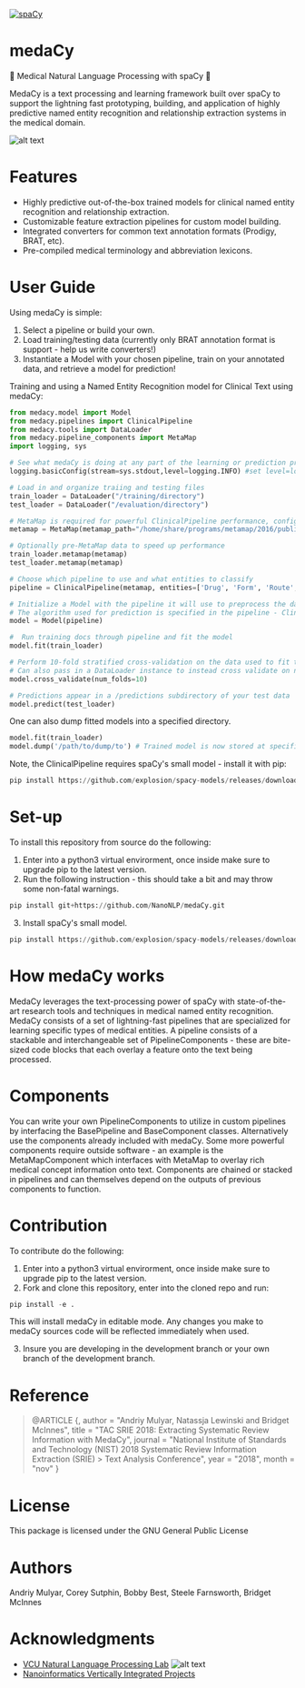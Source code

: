 [![spaCy](https://img.shields.io/badge/built%20with-spaCy-09a3d5.svg)](https://spacy.io)
# medaCy
:hospital: Medical Natural Language Processing with spaCy :hospital:

MedaCy is a text processing and learning framework built over spaCy to support the lightning fast prototyping, building, and application of highly predictive named entity recognition and relationship extraction systems in the medical domain.

![alt text](https://nlp.cs.vcu.edu/images/Edit_NanomedicineDatabase.png "Nanoinformatics")

Features
========
- Highly predictive out-of-the-box trained models for clinical named entity recognition and relationship extraction.
- Customizable feature extraction pipelines for custom model building.
- Integrated converters for common text annotation formats (Prodigy, BRAT, etc).
- Pre-compiled medical terminology and abbreviation lexicons.


User Guide
==========
Using medaCy is simple: 
1. Select a pipeline or build your own.
2. Load training/testing data (currently only BRAT annotation format is support - help us write converters!)
3. Instantiate a Model with your chosen pipeline, train on your annotated data, and retrieve a model for prediction! 

Training and using a Named Entity Recognition model for Clinical Text using medaCy:

```python
from medacy.model import Model
from medacy.pipelines import ClinicalPipeline
from medacy.tools import DataLoader
from medacy.pipeline_components import MetaMap
import logging, sys

# See what medaCy is doing at any part of the learning or prediction process
logging.basicConfig(stream=sys.stdout,level=logging.INFO) #set level=logging.DEBUG for more information

# Load in and organize traiing and testing files
train_loader = DataLoader("/training/directory")
test_loader = DataLoader("/evaluation/directory")

# MetaMap is required for powerful ClinicalPipeline performance, configure to your MetaMap path
metamap = MetaMap(metamap_path="/home/share/programs/metamap/2016/public_mm/bin/metamap")

# Optionally pre-MetaMap data to speed up performance
train_loader.metamap(metamap)
test_loader.metamap(metamap)

# Choose which pipeline to use and what entities to classify
pipeline = ClinicalPipeline(metamap, entities=['Drug', 'Form', 'Route', 'ADE', 'Reason', 'Frequency', 'Duration', 'Dosage', 'Strength'])

# Initialize a Model with the pipeline it will use to preprocess the data
# The algorithm used for prediction is specified in the pipeline - ClinicalPipeline uses CRF(Conditional Random Field)
model = Model(pipeline)

#  Run training docs through pipeline and fit the model
model.fit(train_loader) 

# Perform 10-fold stratified cross-validation on the data used to fit the model
# Can also pass in a DataLoader instance to instead cross validate on new data
model.cross_validate(num_folds=10) 

# Predictions appear in a /predictions subdirectory of your test data
model.predict(test_loader) 

```

One can also dump fitted models into a specified directory.
```python
model.fit(train_loader)
model.dump('/path/to/dump/to') # Trained model is now stored at specified directory

``` 

Note, the ClinicalPipeline requires spaCy's small model - install it with pip:
```python
pip install https://github.com/explosion/spacy-models/releases/download/en_core_web_sm-2.0.0/en_core_web_sm-2.0.0.tar.gz
```


Set-up
======
To install this repository from source do the following:
1) Enter into a python3 virtual envirorment, once inside make sure to upgrade pip to the latest version.
2) Run the following instruction - this should take a bit and may throw some non-fatal warnings.
```python
pip install git+https://github.com/NanoNLP/medaCy.git
```
3) Install spaCy's small model.
```python
pip install https://github.com/explosion/spacy-models/releases/download/en_core_web_sm-2.0.0/en_core_web_sm-2.0.0.tar.gz
```

How medaCy works
================
MedaCy leverages the text-processing power of spaCy with state-of-the-art research tools and techniques in medical named entity recognition.
MedaCy consists of a set of lightning-fast pipelines that are specialized for learning specific types of medical entities. A pipeline consists
of a stackable and interchangeable set of PipelineComponents - these are bite-sized code blocks that each overlay a feature onto the text being processed.

Components
==========
You can write your own PipelineComponents to utilize in custom pipelines by interfacing the BasePipeline and BaseComponent classes. Alternatively
use the components already included with medaCy. Some more powerful components require outside software - an example is the MetaMapComponent which interfaces with MetaMap
to overlay rich medical concept information onto text. Components are chained or stacked in pipelines and can themselves depend on the outputs of previous components to function.


Contribution
============
To contribute do the following:
1) Enter into a python3 virtual envirorment, once inside make sure to upgrade pip to the latest version.
2) Fork and clone this repository, enter into the cloned repo and run:
```python
pip install -e .
```
This will install medaCy in editable mode. Any changes you make to medaCy sources code will be reflected immediately when used.

3) Insure you are developing in the development branch or your own branch of the development branch.

Reference
=========

> @ARTICLE {,
>     author  = "Andriy Mulyar, Natassja Lewinski and Bridget McInnes",
>     title   = "TAC SRIE 2018: Extracting Systematic Review Information with MedaCy",
>     journal = "National Institute of Standards and Technology (NIST) 2018 Systematic Review Information Extraction (SRIE) > Text Analysis Conference",
>     year    = "2018",
>     month   = "nov"
> }

License
=======
This package is licensed under the GNU General Public License


Authors
=======
Andriy Mulyar, Corey Sutphin, Bobby Best, Steele Farnsworth, Bridget McInnes

Acknowledgments
===============
- [VCU Natural Language Processing Lab](https://nlp.cs.vcu.edu/)     ![alt text](https://nlp.cs.vcu.edu/images/vcu_head_logo "VCU")
- [Nanoinformatics Vertically Integrated Projects](https://rampages.us/nanoinformatics/)
